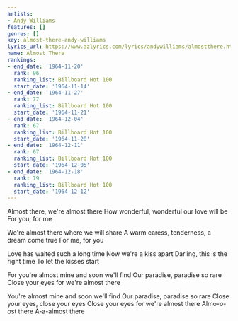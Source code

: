 ```yaml
---
artists:
- Andy Williams
features: []
genres: []
key: almost-there-andy-williams
lyrics_url: https://www.azlyrics.com/lyrics/andywilliams/almostthere.html
name: Almost There
rankings:
- end_date: '1964-11-20'
  rank: 96
  ranking_list: Billboard Hot 100
  start_date: '1964-11-14'
- end_date: '1964-11-27'
  rank: 77
  ranking_list: Billboard Hot 100
  start_date: '1964-11-21'
- end_date: '1964-12-04'
  rank: 67
  ranking_list: Billboard Hot 100
  start_date: '1964-11-28'
- end_date: '1964-12-11'
  rank: 67
  ranking_list: Billboard Hot 100
  start_date: '1964-12-05'
- end_date: '1964-12-18'
  rank: 79
  ranking_list: Billboard Hot 100
  start_date: '1964-12-12'
---
```


Almost there, we're almost there
How wonderful, wonderful our love will be
For you, for me

We're almost there where we will share
A warm caress, tenderness, a dream come true
For me, for you

Love has waited such a long time
Now we're a kiss apart
Darling, this is the right time
To let the kisses start

For you're almost mine and soon we'll find
Our paradise, paradise so rare
Close your eyes for we're almost there

You're almost mine and soon we'll find
Our paradise, paradise so rare
Close your eyes, close your eyes
Close your eyes for we're almost there
Almo-o-ost there
A-a-almost there



